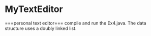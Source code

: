 # MyTextEditor
===personal text editor===
compile and run the Ex4.java. 
The data structure uses a doubly linked list.
